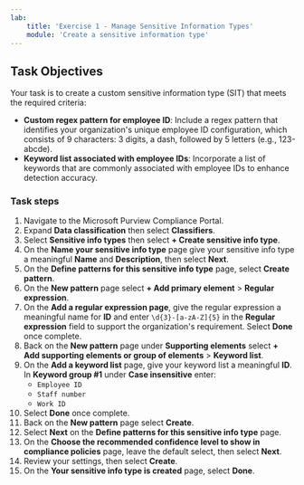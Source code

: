 ```yaml
---
lab:
    title: 'Exercise 1 - Manage Sensitive Information Types'
    module: 'Create a sensitive information type'
---
```


## Task Objectives

Your task is to create a custom sensitive information type (SIT) that meets the required criteria:

- **Custom regex pattern for employee ID**: Include a regex pattern that identifies your organization's unique employee ID configuration, which consists of 9 characters: 3 digits, a dash, followed by 5 letters (e.g., 123-abcde).
- **Keyword list associated with employee IDs**: Incorporate a list of keywords that are commonly associated with employee IDs to enhance detection accuracy.

### Task steps

1. Navigate to the Microsoft Purview Compliance Portal.
1. Expand **Data classification** then select **Classifiers**.
1. Select **Sensitive info types** then select **+ Create sensitive info type**.
1. On the **Name your sensitive info type** page give your sensitive info type a meaningful **Name** and **Description**, then select **Next**.
1. On the **Define patterns for this sensitive info type** page, select **Create pattern**.
1. On the **New pattern** page select **+ Add primary element** > **Regular expression**.
1. On the **Add a regular expression page**, give the regular expression a meaningful name for **ID** and enter `\d{3}-[a-zA-Z]{5}` in the **Regular expression** field to support the organization's requirement. Select **Done** once complete.
1. Back on the **New pattern** page under **Supporting elements** select **+ Add supporting elements or group of elements** > **Keyword list**.
1. On the **Add a keyword list** page, give your keyword list a meaningful **ID**. In **Keyword group #1** under **Case insensitive** enter:
   - `Employee ID`
   - `Staff number`
   - `Work ID`
1. Select **Done** once complete.
1. Back on the **New pattern** page select **Create**.
1. Select **Next** on the **Define patterns for this sensitive info type** page.
1. On the **Choose the recommended confidence level to show in compliance policies** page, leave the default select, then select **Next**.
1. Review your settings, then select **Create**.
1. On the **Your sensitive info type is created** page, select **Done**.
